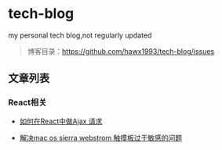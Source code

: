 # tech-blog
my personal tech blog,not regularly updated

>博客目录：https://github.com/hawx1993/tech-blog/issues


## 文章列表

### React相关

- [如何在React中做Ajax 请求](https://github.com/hawx1993/tech-blog/issues/1)

- [解决mac os sierra webstrom 触摸板过于敏感的问题](https://github.com/hawx1993/tech-blog/issues/2)

